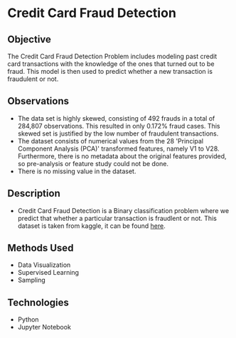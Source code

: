 # Credit Card Fraud Detection
## Objective
The Credit Card Fraud Detection Problem includes modeling past credit card transactions with the knowledge of the ones that turned out to be fraud. This model is then used to predict whether a new transaction is fraudulent or not.
## Observations
- The data set is highly skewed, consisting of 492 frauds in a total of 284,807 observations. This resulted in only 0.172% fraud cases. This skewed set is justified by the low number of fraudulent transactions.
- The dataset consists of numerical values from the 28 'Principal Component Analysis (PCA)' transformed features, namely V1 to V28. Furthermore, there is no metadata about the original features provided, so pre-analysis or feature study could not be done.
- There is no missing value in the dataset.
## Description
- Credit Card Fraud Detection is a Binary classification problem where we predict that whether a particular transaction is fraudlent or not.
This dataset is taken from kaggle, it can be found [here](https://www.kaggle.com/datasets/mlg-ulb/creditcardfraud).
## Methods Used
- Data Visualization
- Supervised Learning
- Sampling
## Technologies
- Python
- Jupyter Notebook 
